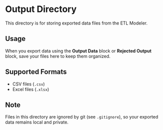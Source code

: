 # Output Directory

This directory is for storing exported data files from the ETL Modeler.

## Usage

When you export data using the **Output Data** block or **Rejected Output** block, save your files here to keep them organized.

## Supported Formats

- CSV files (`.csv`)
- Excel files (`.xlsx`)

## Note

Files in this directory are ignored by git (see `.gitignore`), so your exported data remains local and private.
